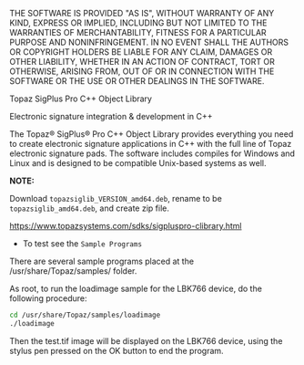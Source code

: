 THE SOFTWARE IS PROVIDED "AS IS", WITHOUT WARRANTY OF ANY KIND, EXPRESS OR IMPLIED, INCLUDING BUT NOT LIMITED TO THE WARRANTIES OF MERCHANTABILITY, FITNESS FOR A PARTICULAR PURPOSE AND NONINFRINGEMENT. IN NO EVENT SHALL THE AUTHORS OR COPYRIGHT HOLDERS BE LIABLE FOR ANY CLAIM, DAMAGES OR OTHER LIABILITY, WHETHER IN AN ACTION OF CONTRACT, TORT OR OTHERWISE, ARISING FROM, OUT OF OR IN CONNECTION WITH THE SOFTWARE OR THE USE OR OTHER DEALINGS IN THE SOFTWARE.

Topaz SigPlus Pro C++ Object Library

Electronic signature integration & development in C++

The Topaz® SigPlus® Pro C++ Object Library provides everything you need to create electronic signature applications in C++ with the full line of Topaz electronic signature pads.  The software includes compiles for Windows and Linux and is designed to be compatible Unix-based systems as well. 

**NOTE:**

Download `topazsiglib_VERSION_amd64.deb`, rename to be `topazsiglib_amd64.deb`, and create zip file.

https://www.topazsystems.com/sdks/sigpluspro-clibrary.html

- To test see the `Sample Programs`

There are several sample programs placed at the /usr/share/Topaz/samples/ folder. 

As root, to run the loadimage sample for the LBK766 device, do the following procedure:

```bash linenums="1"
cd /usr/share/Topaz/samples/loadimage
./loadimage
```

Then the test.tif image will be displayed on the LBK766 device, using the stylus pen pressed on the OK button to end the program.